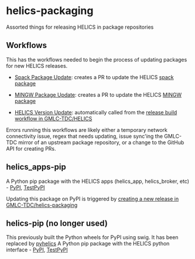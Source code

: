 # helics-packaging
Assorted things for releasing HELICS in package repositories

## Workflows
This has the workflows needed to begin the process of updating packages for new HELICS releases.

- [Spack Package Update](https://github.com/GMLC-TDC/helics-packaging/actions/workflows/update-spack-package.yml): creates a PR to update the HELICS [spack package](https://github.com/spack/spack/blob/develop/var/spack/repos/builtin/packages/helics/package.py)
- [MINGW Package Update](https://github.com/GMLC-TDC/helics-packaging/actions/workflows/update-mingw-package.yml): creates a PR to update the HELICS [MINGW package](https://github.com/msys2/MINGW-packages/blob/master/mingw-w64-helics/PKGBUILD)

- [HELICS Version Update](https://github.com/GMLC-TDC/helics-packaging/actions/workflows/helics_version_update.yml): automatically called from the [release build workflow in GMLC-TDC/HELICS](https://github.com/GMLC-TDC/HELICS/blob/main/.github/workflows/release-build.yml)

Errors running this workflows are likely either a temporary network connectivity issue, regex that needs updating, issue sync'ing the GMLC-TDC mirror of an upstream package repository, or a change to the GitHub API for creating PRs.

## helics_apps-pip
A Python pip package with the HELICS apps (helics_app, helics_broker, etc) - [PyPI](https://pypi.org/project/helics-apps), [TestPyPI](https://test.pypi.org/project/helics-apps)

Updating this package on PyPI is triggered by [creating a new release in GMLC-TDC/helics-packaging](https://github.com/GMLC-TDC/helics-packaging/releases/new)

## helics-pip (no longer used)
This previously built the Python wheels for PyPI using swig. It has been replaced by [pyhelics](https://github.com/GMLC-TDC/pyhelics)
A Python pip package with the HELICS python interface - [PyPI](https://pypi.org/project/helics), [TestPyPI](https://test.pypi.org/project/helics)

